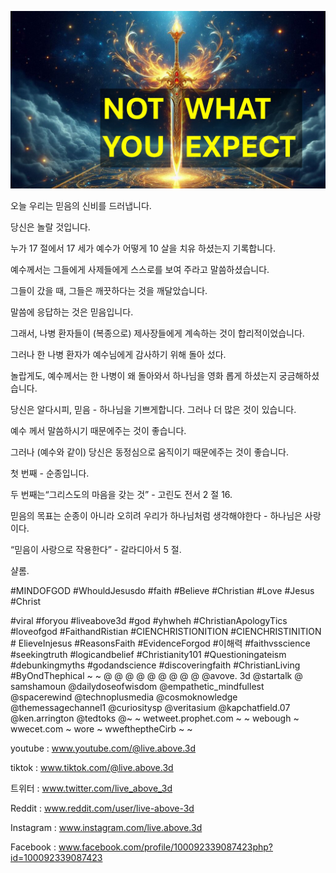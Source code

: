 ![Video cover image](../cover.jpg "cover photo")

오늘 우리는 믿음의 신비를 드러냅니다.

당신은 놀랄 것입니다.

누가 17 절에서 17 세가 예수가 어떻게 10 살을 치유 하셨는지 기록합니다.

예수께서는 그들에게 사제들에게 스스로를 보여 주라고 말씀하셨습니다.

그들이 갔을 때, 그들은 깨끗하다는 것을 깨달았습니다.

말씀에 응답하는 것은 믿음입니다.

그래서, 나병 환자들이 (복종으로) 제사장들에게 계속하는 것이 합리적이었습니다.

그러나 한 나병 환자가 예수님에게 감사하기 위해 돌아 섰다.

놀랍게도, 예수께서는 한 나병이 왜 돌아와서 하나님을 영화 롭게 하셨는지 궁금해하셨습니다.

당신은 알다시피, 믿음 - 하나님을 기쁘게합니다. 그러나 더 많은 것이 있습니다.

예수 께서 말씀하시기 때문에주는 것이 좋습니다.

그러나 (예수와 같이) 당신은 동정심으로 움직이기 때문에주는 것이 좋습니다.

첫 번째 - 순종입니다.

두 번째는“그리스도의 마음을 갖는 것” - 고린도 전서 2 절 16.

믿음의 목표는 순종이 아니라 오히려 우리가 하나님처럼 생각해야한다 - 하나님은 사랑이다.

“믿음이 사랑으로 작용한다” - 갈라디아서 5 절.

샬롬.


#MINDOFGOD #WhouldJesusdo #faith #Believe #Christian #Love #Jesus #Christ

#viral #foryou #liveabove3d #god #yhwheh #ChristianApologyTics #loveofgod #FaithandRistian #CIENCHRISTIONITION #CIENCHRISTINITION # ElieveInjesus #ReasonsFaith #EvidenceForgod #이해력 #faithvsscience #seekingtruth #logicandbelief #Christianity101 #Questioningateism #debunkingmyths #godandscience #discoveringfaith #ChristianLiving #ByOndThephical ~ ~ @ @ @ @ @ @ @ @ @ @avove. 3d @startalk @ samshamoun @dailydoseofwisdom @empathetic_mindfullest @spacerewind @technoplusmedia @cosmoknowledge @themessagechannel1 @curiositysp @veritasium @kapchatfield.07 @ken.arrington @tedtoks @~ ~ wetweet.prophet.com ~ ~ webough ~ wwecet.com ~ wore ~ ​​wweftheptheCirb ~ ~

youtube : www.youtube.com/@live.above.3d


tiktok : www.tiktok.com/@live.above.3d

트위터 : www.twitter.com/live_above_3d

Reddit : www.reddit.com/user/live-above-3d

Instagram : www.instagram.com/live.above.3d

Facebook : www.facebook.com/profile/100092339087423php?id=100092339087423


